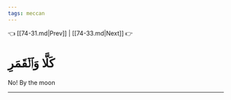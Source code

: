 ```yaml
---
tags: meccan
---
```


👈 [[74-31.md|Prev]] | [[74-33.md|Next]] 👉

# كَلَّا وَٱلۡقَمَرِ

No! By the moon

---

